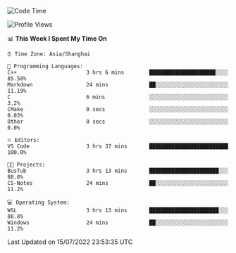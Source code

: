 <!--START_SECTION:waka-->
![Code Time](http://img.shields.io/badge/Code%20Time-157%20hrs%2022%20mins-blue)

![Profile Views](http://img.shields.io/badge/Profile%20Views-2-blue)

📊 **This Week I Spent My Time On** 

```text
⌚︎ Time Zone: Asia/Shanghai

💬 Programming Languages: 
C++                      3 hrs 6 mins        █████████████████████░░░░   85.58% 
Markdown                 24 mins             ██░░░░░░░░░░░░░░░░░░░░░░░   11.19% 
C                        6 mins              ░░░░░░░░░░░░░░░░░░░░░░░░░   3.2% 
CMake                    0 secs              ░░░░░░░░░░░░░░░░░░░░░░░░░   0.03% 
Other                    0 secs              ░░░░░░░░░░░░░░░░░░░░░░░░░   0.0%

🔥 Editors: 
VS Code                  3 hrs 37 mins       █████████████████████████   100.0%

🐱‍💻 Projects: 
BusTub                   3 hrs 13 mins       ██████████████████████░░░   88.8% 
CS-Notes                 24 mins             ██░░░░░░░░░░░░░░░░░░░░░░░   11.2%

💻 Operating System: 
WSL                      3 hrs 13 mins       ██████████████████████░░░   88.8% 
Windows                  24 mins             ██░░░░░░░░░░░░░░░░░░░░░░░   11.2%

```


 Last Updated on 15/07/2022 23:53:35 UTC
<!--END_SECTION:waka-->